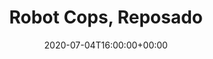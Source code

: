 ---
templateKey: event
id: 233843FA-C63A-A39E-6931-F16187792E5D
date: 2020-07-04T16:00:00+00:00
eventTime: 4pm
title: Robot Cops, Reposado
artist: Robot Cops
city: Toronto
venue: Reposado
group: Tim Shia
---